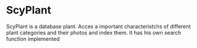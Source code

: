 # ScyPlant
ScyPlant is a database plant. Acces a important characteristchs of different plant categories and their photos and index them. It has his own search function implemented
